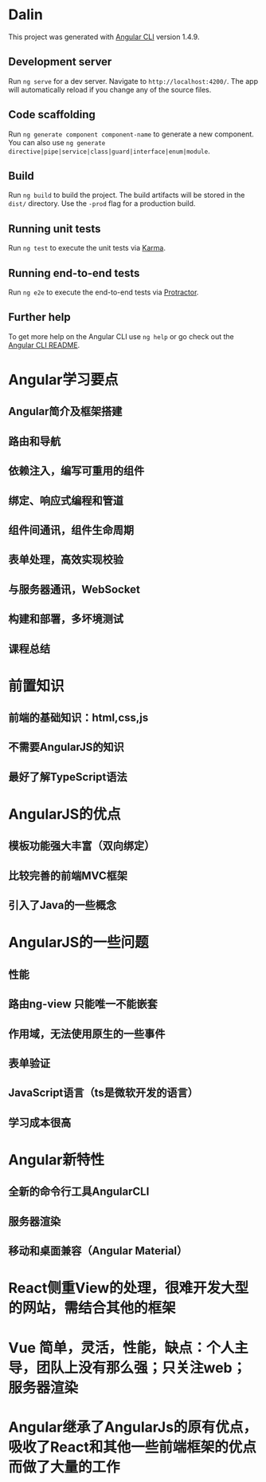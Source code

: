 # Dalin

This project was generated with [Angular CLI](https://github.com/angular/angular-cli) version 1.4.9.

## Development server

Run `ng serve` for a dev server. Navigate to `http://localhost:4200/`. The app will automatically reload if you change any of the source files.

## Code scaffolding

Run `ng generate component component-name` to generate a new component. You can also use `ng generate directive|pipe|service|class|guard|interface|enum|module`.

## Build

Run `ng build` to build the project. The build artifacts will be stored in the `dist/` directory. Use the `-prod` flag for a production build.

## Running unit tests

Run `ng test` to execute the unit tests via [Karma](https://karma-runner.github.io).

## Running end-to-end tests

Run `ng e2e` to execute the end-to-end tests via [Protractor](http://www.protractortest.org/).

## Further help

To get more help on the Angular CLI use `ng help` or go check out the [Angular CLI README](https://github.com/angular/angular-cli/blob/master/README.md).

# Angular学习要点
## Angular简介及框架搭建
## 路由和导航
## 依赖注入，编写可重用的组件
## 绑定、响应式编程和管道
## 组件间通讯，组件生命周期
## 表单处理，高效实现校验
## 与服务器通讯，WebSocket
## 构建和部署，多坏境测试
## 课程总结

# 前置知识
## 前端的基础知识：html,css,js
## 不需要AngularJS的知识
## 最好了解TypeScript语法

# AngularJS的优点
## 模板功能强大丰富（双向绑定）
## 比较完善的前端MVC框架
## 引入了Java的一些概念

# AngularJS的一些问题
## 性能
## 路由ng-view 只能唯一不能嵌套
## 作用域，无法使用原生的一些事件
## 表单验证
## JavaScript语言（ts是微软开发的语言）
## 学习成本很高

# Angular新特性
## 全新的命令行工具AngularCLI
## 服务器渲染
## 移动和桌面兼容（Angular Material）

# React侧重View的处理，很难开发大型的网站，需结合其他的框架
# Vue 简单，灵活，性能，缺点：个人主导，团队上没有那么强；只关注web；服务器渲染
# Angular继承了AngularJs的原有优点，吸收了React和其他一些前端框架的优点而做了大量的工作

